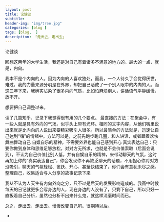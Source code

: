 ```yaml
---  
layout: post  
title: 论健谈  
subtitle: 
header-img: "img/tree.jpg"
categories: [blog ]  
tags: [blog,  ]
description: 「走出去，走出去」  
---  
```



论健谈

回想这两年的大学生活，我还是对自己有着诸多不满意的地方的。最大的一点，就是，内向。

我本不是个内向的人。因为内向的人喜欢独处，而我，一个人待久了会觉得厌世，难过，我的力量来源分明是在外界，却把自己活成了一个别人眼中的内向的人。而这三年下来，我确实沾染了很多内向气质，比如怕麻烦别人，讲话语气平静缓慢，放不开。

想要把自己调整过来。

读了几篇知乎，记录下我觉得很有用的几个要点。
最直接的方法：在聚会中，有一些人就是具有外向的气场。似乎头上带有光环。相同的文字内容，从他们嘴里说出来就是比内向的人说出来要精彩吸引人很多。所以最简单的方法就是，迅速让自己达到“嗨”的情绪中。方法可以是，之前先跑步跑几圈，和人讲话，或者跟着欢快舞曲舞动自己
自娱自乐的精神，不需要外界也能自己感到开心
真实表达自己：只要你做到身体和思维足够放松，对对方无所求，也就是不会价值索取（后面会说到），不认为自己价值比别人低，并有自娱自乐的精神，来带动聊天的气氛，这时再加上你的“真实表达自己”，你会发现你不再缺乏聊天的话题，不用担心你对对方没吸引，聊天的气氛轻松、雀跃、开心、甚至快结束了，你们会有意犹未尽之感。
整理自己，收集适合与人分享的故事记录下来

我从不认为人天生有内向外向之分，只不过是后天的发展影响造成的。我高中时候每天的日记就更多会写身边的人，现在身边的人没有了，只剩下自己，所以只好一直扳着自己分析，虽然也分析不出来什么鬼，就这样消磨时间而已。

总之，走出去，走出去。慢慢改变自己吧。很期待以后。

*